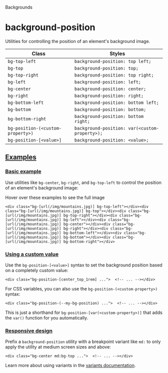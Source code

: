 Backgrounds

# background-position

Utilities for controlling the position of an element's background image.

| Class                             | Styles                                         |
| --------------------------------- | ---------------------------------------------- |
| `bg-top-left`                     | `background-position: top left;`               |
| `bg-top`                          | `background-position: top;`                    |
| `bg-top-right`                    | `background-position: top right;`              |
| `bg-left`                         | `background-position: left;`                   |
| `bg-center`                       | `background-position: center;`                 |
| `bg-right`                        | `background-position: right;`                  |
| `bg-bottom-left`                  | `background-position: bottom left;`            |
| `bg-bottom`                       | `background-position: bottom;`                 |
| `bg-bottom-right`                 | `background-position: bottom right;`           |
| `bg-position-(<custom-property>)` | `background-position: var(<custom-property>);` |
| `bg-position-[<value>]`           | `background-position: <value>;`                |

## [Examples](#examples)

### [Basic example](#basic-example)

Use utilities like `bg-center`, `bg-right`, and `bg-top-left` to control the position of an element's background image:

Hover over these examples to see the full image

```
<div class="bg-[url(/img/mountains.jpg)] bg-top-left"></div><div class="bg-[url(/img/mountains.jpg)] bg-top"></div><div class="bg-[url(/img/mountains.jpg)] bg-top-right"></div><div class="bg-[url(/img/mountains.jpg)] bg-left"></div><div class="bg-[url(/img/mountains.jpg)] bg-center"></div><div class="bg-[url(/img/mountains.jpg)] bg-right"></div><div class="bg-[url(/img/mountains.jpg)] bg-bottom-left"></div><div class="bg-[url(/img/mountains.jpg)] bg-bottom"></div><div class="bg-[url(/img/mountains.jpg)] bg-bottom-right"></div>
```

### [Using a custom value](#using-a-custom-value)

Use the `bg-position-[<value>]` syntax to set the background position based on a completely custom value:

```
<div class="bg-position-[center_top_1rem] ...">  <!-- ... --></div>
```

For CSS variables, you can also use the `bg-position-(<custom-property>)` syntax:

```
<div class="bg-position-(--my-bg-position) ...">  <!-- ... --></div>
```

This is just a shorthand for `bg-position-[var(<custom-property>)]` that adds the `var()` function for you automatically.

### [Responsive design](#responsive-design)

Prefix a `background-position` utility with a breakpoint variant like `md:` to only apply the utility at medium screen sizes and above:

```
<div class="bg-center md:bg-top ...">  <!-- ... --></div>
```

Learn more about using variants in the [variants documentation](/docs/hover-focus-and-other-states).

